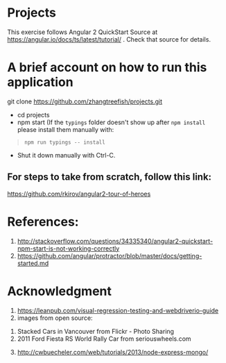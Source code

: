 # Projects

This exercise follows Angular 2 QuickStart Source at
https://angular.io/docs/ts/latest/tutorial/ . Check that source for details.

# A brief account on how to run this application

git clone https://github.com/zhangtreefish/projects.git
* cd projects
* npm start
(If the `typings` folder doesn't show up after `npm install` please install
them manually with:

> `npm run typings -- install`

* Shut it down manually with Ctrl-C.

## For steps to take from scratch, follow this link:
https://github.com/rkirov/angular2-tour-of-heroes

# References:
1. http://stackoverflow.com/questions/34335340/angular2-quickstart-npm-start-is-not-working-correctly
2. https://github.com/angular/protractor/blob/master/docs/getting-started.md


# Acknowledgment
1. https://leanpub.com/visual-regression-testing-and-webdriverio-guide
2. images from open source:
1)	Stacked Cars in Vancouver from Flickr - Photo Sharing
2)	2011 Ford Fiesta RS World Rally Car from seriouswheels.com
3. http://cwbuecheler.com/web/tutorials/2013/node-express-mongo/


